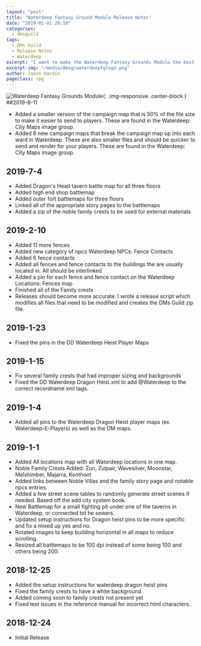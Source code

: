 ```yaml
---
layout: "post"
title: "Waterdeep Fantasy Ground Module Release Notes"
date: "2019-01-01 20:10"
categories:
  - dmsguild
tags:
  - DMs Guild
  - Release Notes
  - Waterdeep
excerpt: "I want to make the Waterdeep Fantasy Grounds Module the best module for Waterdeep and a serious time saver for DMs. I am working towards publishing updates to the Module every two weeks. Over the next two weeks I will be focusing on noble family crests, villa descriptions and battlemaps."
excerpt-img: "/media/dmsg/waterdeepfglogo.png"
author: Jason Hardin
pageclass: rpg
---
```

![Waterdeep Fantasy Grounds Module]({{site.url}}/media/dmsg/waterdeepfglogo.png){: .img-responsive  .center-block }
##2019-8-11
* Added a smaller version of the campaign map that is 50% of the file size to make it easier to send to players. These are found in the Waterdeep: City Maps image group.
* Added 8 new campaign maps that break the campaign map up into each ward in Waterdeep. These are also smaller files and should be quicker to send and render for your players. These are found in the Waterdeep: City Maps image group.

## 2019-7-4
* Added Dragon's Head tavern battle map for all three floors
* Added high end shop battlemap
* Added outer fort battlemaps for three floors
* Linked all of the appropriate story pages to the battlemaps
* Added a zip of the noble family crests to be used for external materials

## 2019-2-10
* Added 11 more fences
* Added new category of npcs Waterdeep NPCs: Fence Contacts
* Added 6 fence contacts
* Added all fences and fence contacts to the buildings the are usually located in. All should be interlinked
* Added a pin for each fence and fence contact on the Waterdeep Locations: Fences map
* Finished all of the Family crests
* Releases should become more accurate. I wrote a release script which modifies all files that need to be modified and creates the DMs Guild zip file.

## 2019-1-23
* Fixed the pins in the DD Waterdeep Heist Player Maps

## 2019-1-15
* Fix several family crests that had improper sizing and backgrounds
* Fixed the DD Waterdeep Dragon Heist.xml to add \@Waterdeep to the correct recordname xml tags.

## 2019-1-4
* Added all pins to the Waterdeep Dragon Heist player maps (ex. Waterdeep-E-Players) as well as the DM maps.
## 2019-1-1
* Added All locations map with all Waterdeep locations in one map.
* Noble Family Crests Added: Zun, Zulpair, Wavesilver, Moonstar, Melshimber, Majarra, Konthont
* Added links between Noble Villas and the family story page and notable npcs entries.
* Added a few street scene tables to randomly generate street scenes if needed. Based off the add city system book.
* New Battlemap for a small fighting pit under one of the taverns in Waterdeep, or connected tot he sewers.
* Updated setup instructions for Dragon heist pins to be more specific and fix a mixed up yes and no.
* Rotated images to keep building horizontal in all maps to reduce scrolling.
* Resized all battlemaps to be 100 dpi instead of some being 100 and others being 200.

## 2018-12-25
* Added the setup instructions for waterdeep dragon heist pins
* Fixed the family crests to have a white background
* Added coming soon to family crests not present yet
* Fixed test issues in the reference manual for incorrect html characters.

## 2018-12-24
* Initial Release
